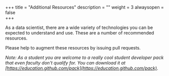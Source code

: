 +++
title = "Additional Resources"
description = ""
weight = 3
alwaysopen = false  
+++

As a data scientist, there are a wide variety of technologies you can be expected to understand and use.  These are a number of recommended resources.

Please help to augment these resources by issuing pull requests.

*Note: As a student you are welcome to a really cool student developer pack that even faculty don't qualify for. You can download it at [https://education.github.com/pack](https://education.github.com/pack).*
